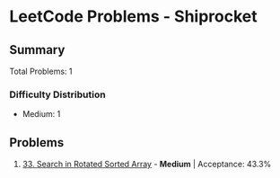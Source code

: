 # LeetCode Problems - Shiprocket

## Summary
Total Problems: 1

### Difficulty Distribution

- Medium: 1

## Problems

1. [33. Search in Rotated Sorted Array](https://leetcode.com/problems/search-in-rotated-sorted-array/) - **Medium** | Acceptance: 43.3%